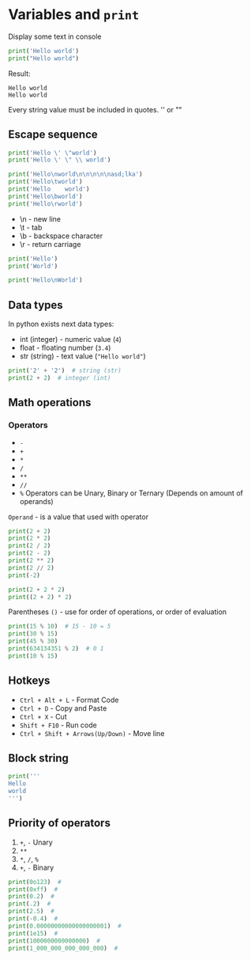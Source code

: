 # Variables and ```print```

Display some text in console

```python
print('Hello world')
print("Hello world")
```

Result:

```commandline
Hello world
Hello world
```

Every string value must be included in quotes. '' or ""

## Escape sequence

```python
print('Hello \' \"world')
print('Hello \' \" \\ world')

print('Hello\nworld\n\n\n\n\nasd;lka')
print('Hello\tworld')
print('Hello    world')
print('Hello\bworld')
print('Hello\rworld')
```

- \n - new line
- \t - tab
- \b - backspace character
- \r - return carriage

```python
print('Hello')
print('World')

print('Hello\nWorld')
```

## Data types

In python exists next data types:

- int (integer) - numeric value (```4```)
- float - floating number (```3.4```)
- str (string) - text value (```"Hello world"```)

```python
print('2' + '2')  # string (str)
print(2 + 2)  # integer (int)
```

## Math operations

### Operators

- ```-```
- ```+```
- ```*```
- ```/```
- ```**```
- ```//```
- ```%```
  Operators can be Unary, Binary or Ternary (Depends on amount of operands)

```Operand``` - is a value that used with operator

```python
print(2 + 2)
print(2 * 2)
print(2 / 2)
print(2 - 2)
print(2 ** 2)
print(2 // 2)
print(-2)

print(2 + 2 * 2)
print((2 + 2) * 2)
```

Parentheses ```()``` - use for order of operations, or order of evaluation

```python
print(15 % 10)  # 15 - 10 = 5
print(30 % 15)
print(45 % 30)
print(634134351 % 2)  # 0 1
print(10 % 15)
```

## Hotkeys

- ```Ctrl + Alt + L``` - Format Code
- ```Ctrl + D``` - Copy and Paste
- ```Ctrl + X``` - Cut
- ```Shift + F10``` - Run code
- ```Ctrl + Shift + Arrows(Up/Down)``` - Move line

## Block string

```python
print('''
Hello
world
''')
```

## Priority of operators
1. ```+```, ```-``` Unary
2. ```**```
3. ```*```, ```/```, ```%```
4. ```+```, ```-``` Binary


```python
print(0o123)  #
print(0xff)  #
print(0.2)  #
print(.2)  #
print(2.5)  #
print(-0.4)  #
print(0.00000000000000000001)  #
print(1e15)  #
print(1000000000000000)  #
print(1_000_000_000_000_000)  #
```
